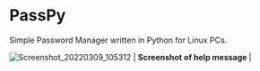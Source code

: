 # PassPy
Simple Password Manager written in Python for Linux PCs.


![Screenshot_20220309_105312](https://user-images.githubusercontent.com/8721711/157417462-445c28c1-e07f-4fff-9736-910a080c66a6.png)
| <b>Screenshot of help message </b>|
